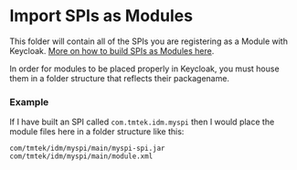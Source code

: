 # Import SPIs as Modules

This folder will contain all of the SPIs you are registering as a Module with Keycloak. [More on how to build SPIs as Modules here](https://www.keycloak.org/docs/latest/server_development/#register-a-provider-using-modules).

In order for modules to be placed properly in Keycloak, you must house them in a folder structure that reflects their packagename.

### Example

If I have built an SPI called `com.tmtek.idm.myspi` then I would place the module files here in a folder structure like this:


```
com/tmtek/idm/myspi/main/myspi-spi.jar
com/tmtek/idm/myspi/main/module.xml

```
